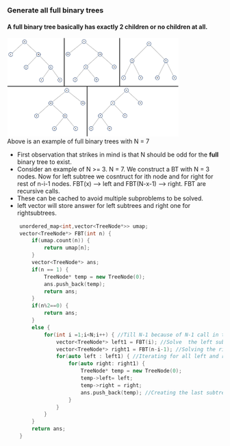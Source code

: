 ### Generate all full binary trees
#### A full binary tree basically has exactly 2 children or no children at all. 
<img src="../fivetrees.png" alt="drawing" width="400"/> \
Above is an example of full binary trees with N = 7

- First observation that strikes in mind is that N should be odd for the **full** binary tree to exist.
- Consider an example of N >= 3. N = 7. We construct a BT with N = 3 nodes. Now for left subtree we cosntruct for ith node and for right for rest of n-i-1 nodes. FBT(x) --> left and FBT(N-x-1) --> right. FBT are recursive calls.
- These can be cached to avoid multiple subproblems to be solved.
- left vector will store answer for left subtrees and right one for rightsubtrees.
```c++
    unordered_map<int,vector<TreeNode*>> umap;
    vector<TreeNode*> FBT(int n) {
        if(umap.count(n)) {
            return umap[n];
        }
        vector<TreeNode*> ans;
        if(n == 1) {
            TreeNode* temp = new TreeNode(0);
            ans.push_back(temp);
            return ans;
        }
        if(n%2==0) {
            return ans;
        }
        else {
            for(int i =1;i<N;i++) { //Till N-1 because of N-1 call in the function
                vector<TreeNode*> left1 = FBT(i); //Solve  the left subtree problem
                vector<TreeNode*> right1 = FBT(n-i-1); //Solving the right subtree problem
                for(auto left : left1) { //Iterating for all left and right subtrees to connect their links
                    for(auto right: right1) {
                        TreeNode* temp = new TreeNode(0);
                        temp->left= left; 
                        temp->right = right;
                        ans.push_back(temp); //Creating the last subtree bottom up recursion. Neeche se upar.
                    }
                }
            }
        }
        return ans;
    }

```